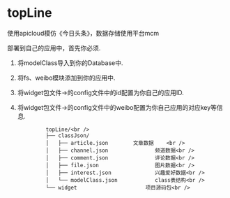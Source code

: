 # topLine
使用apicloud模仿《今日头条》，数据存储使用平台mcm

部署到自己的应用中，首先你必须.

1. 将modelClass导入到你的Database中. 
2. 将fs、weibo模块添加到你的应用中. 
3. 将widget包文件->的config文件中的id配置为你自己的应用ID. 
4. 将widget包文件->的config文件中的weibo配置为你自己应用的对应key等信息. 

                topLine/<br />
                ├── classJson/
                │   ├── article.json        文章数据    <br />
                │   ├── channel.json               频道数据<br />
                │   ├── comment.json               评论数据<br />
                │   ├── file.json                  图片数据<br />
                │   ├── interest.json              兴趣爱好数据<br />
                │   └── modelClass.json            class表结构<br />
                └── widget                      项目源码包<br />
